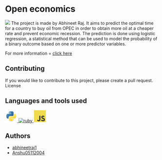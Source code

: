 # Open economics
<img src="https://github.com/abhineetraj1/open-economics/raw/main/oil.png" height="300px">
The project is made by Abhineet Raj. It aims to predict the optimal time for a country to buy oil from OPEC in order to obtain more oil at a cheaper rate and prevent economic recession. The prediction is done using logistic regression, a statistical method that can be used to model the probability of a binary outcome based on one or more predictor variables.


For more information = [click here](https://abhineetraj1.github.io/open-economics/)

## Contributing

If you would like to contribute to this project, please create a pull request.
License

## Languages and tools used

<p align="left"> <a href="https://www.python.org" target="_blank" rel="noreferrer"> <img src="https://raw.githubusercontent.com/devicons/devicon/master/icons/python/python-original.svg" alt="python" width="40" height="40"/> </a> <a href="https://www.ruby.com/" target="_blank" rel="noreferrer"> <img src="https://www.vectorlogo.zone/logos/ruby-lang/ruby-lang-icon.svg" alt="ruby" width="40" height="40"/> </a> <a href="https://developer.mozilla.org/en-US/docs/Web/JavaScript" target="_blank" rel="noreferrer"> <img src="https://raw.githubusercontent.com/devicons/devicon/master/icons/javascript/javascript-original.svg" alt="javascript" width="40" height="40"/> </a></p>


## Authors
*	[abhineetraj1](http://github.com/abhineetraj1)
*	[Anshu05112004](https://github.com/Anshu05112004)
